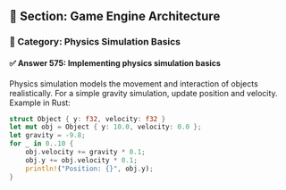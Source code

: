 ## 📘 Section: Game Engine Architecture
### 🔹 Category: Physics Simulation Basics
#### ✅ Answer 575: Implementing physics simulation basics

Physics simulation models the movement and interaction of objects realistically. For a simple gravity simulation, update position and velocity. Example in Rust:

```rust
struct Object { y: f32, velocity: f32 }
let mut obj = Object { y: 10.0, velocity: 0.0 };
let gravity = -9.8;
for _ in 0..10 {
    obj.velocity += gravity * 0.1;
    obj.y += obj.velocity * 0.1;
    println!("Position: {}", obj.y);
}
```
